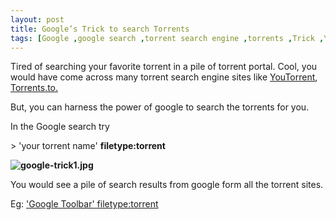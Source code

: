 ```yaml
---
layout: post
title: Google’s Trick to search Torrents
tags: [Google ,google search ,torrent search engine ,torrents ,Trick ,YouTorrent]
---
```

Tired of searching your favorite torrent in a pile of torrent portal. Cool, you would have come across many torrent search engine sites like <a href="http://youtorrent.com">YouTorrent</a>, <a href="http://torrents.to">Torrents.to.</a>

But, you can harness the power of google to search the torrents for you.

In the Google search try

&gt; 'your torrent name' <strong>filetype:torrent</strong>

<strong><img src="http://www.maheshsubramaniya.com/wp-content/uploads/2008/03/google-trick1.jpg" alt="google-trick1.jpg" /></strong>

You would see a pile of search results from google form all the torrent sites.

Eg: <a href="http://www.google.co.in/search?num=100&amp;hl=en&amp;q=Google+Toolbar+filetype%3Atorrent&amp;btnG=Search&amp;meta=">'Google Toolbar' filetype:torrent</a>
